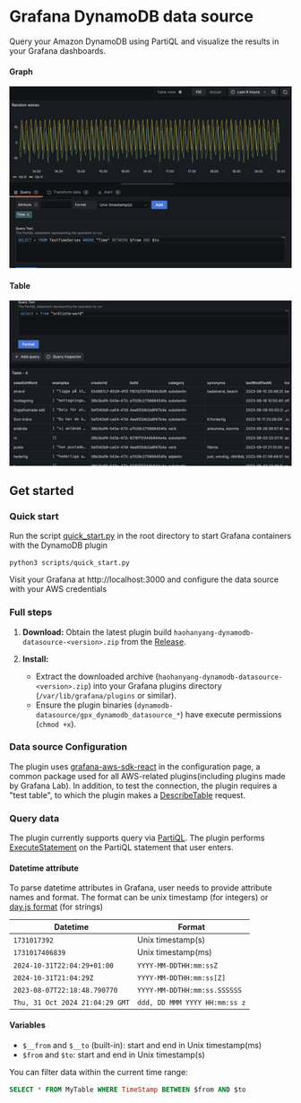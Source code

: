 # Grafana DynamoDB data source

Query your Amazon DynamoDB using PartiQL and visualize the results in your Grafana dashboards.

#### Graph
![screenshot1](/images/screenshot1.png)
#### Table
![screenshot2](/images/screenshot2.png)

## Get started
### Quick start
Run the script [quick_start.py](scripts/quick_start.py) in the root directory to start Grafana containers with the DynamoDB plugin
```
python3 scripts/quick_start.py
```
Visit your Grafana at http://localhost:3000 and configure the data source with your AWS credentials
### Full steps
1. **Download:** Obtain the latest plugin build `haohanyang-dynamodb-datasource-<version>.zip` from the [Release](https://github.com/haohanyang/dynamodb-datasource/releases).

2. **Install:** 
   - Extract the downloaded archive (`haohanyang-dynamodb-datasource-<version>.zip`) into your Grafana plugins directory (`/var/lib/grafana/plugins` or similar).
   - Ensure the plugin binaries (`dynamodb-datasource/gpx_dynamodb_datasource_*`) have execute permissions (`chmod +x`).
### Data source Configuration
The plugin uses [grafana-aws-sdk-react](https://github.com/grafana/grafana-aws-sdk-react) in the configuration page, a common package used for all AWS-related plugins(including plugins made by Grafana Lab). In addition, to test the connection, the plugin requires a "test table", to which the plugin makes a [DescribeTable](https://docs.aws.amazon.com/amazondynamodb/latest/APIReference/API_DescribeTable.html) request.

### Query data
The plugin currently supports query via [PartiQL](https://docs.aws.amazon.com/amazondynamodb/latest/developerguide/ql-reference.html). The plugin performs [ExecuteStatement](https://docs.aws.amazon.com/amazondynamodb/latest/APIReference/API_ExecuteStatement.html) on the PartiQL statement that user enters.
#### Datetime attribute
To parse datetime attributes in Grafana, user needs to provide attribute names and format. The format can be unix timestamp (for integers) or [day.js format](https://day.js.org/docs/en/display/format) (for strings)

| Datetime | Format |
| -------- | ------- |
| `1731017392` | Unix timestamp(s) |
| `1731017406839` | Unix timestamp(ms) |
| `2024-10-31T22:04:29+01:00` | `YYYY-MM-DDTHH:mm:ssZ` |
| `2024-10-31T21:04:29Z` | `YYYY-MM-DDTHH:mm:ss[Z]` |
| `2023-08-07T22:18:48.790770` | `YYYY-MM-DDTHH:mm:ss.SSSSSS` |
| `Thu, 31 Oct 2024 21:04:29 GMT` | `ddd, DD MMM YYYY HH:mm:ss z` |

#### Variables
* `$__from` and `$__to` (built-in): start and end in Unix timestamp(ms)
* `$from` and `$to`: start and end in Unix timestamp(s)

You can filter data within the current time range:
```sql
SELECT * FROM MyTable WHERE TimeStamp BETWEEN $from AND $to
```